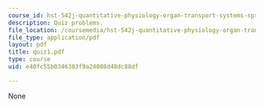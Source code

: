 ```yaml
---
course_id: hst-542j-quantitative-physiology-organ-transport-systems-spring-2004
description: Quiz problems.
file_location: /coursemedia/hst-542j-quantitative-physiology-organ-transport-systems-spring-2004/e40fc55b0346383f9a24008d48dc88df_quiz1.pdf
file_type: application/pdf
layout: pdf
title: quiz1.pdf
type: course
uid: e40fc55b0346383f9a24008d48dc88df

---
```

None